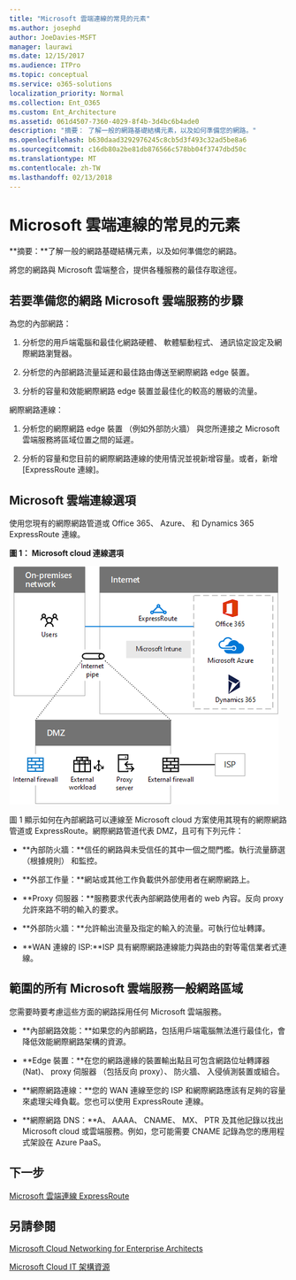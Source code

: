 ```yaml
---
title: "Microsoft 雲端連線的常見的元素"
ms.author: josephd
author: JoeDavies-MSFT
manager: laurawi
ms.date: 12/15/2017
ms.audience: ITPro
ms.topic: conceptual
ms.service: o365-solutions
localization_priority: Normal
ms.collection: Ent_O365
ms.custom: Ent_Architecture
ms.assetid: 061d4507-7360-4029-8f4b-3d4bc6b4ade0
description: "摘要： 了解一般的網路基礎結構元素，以及如何準備您的網路。"
ms.openlocfilehash: b630daad3292976245c8cb5d3f493c32ad5be8a6
ms.sourcegitcommit: c16db80a2be81db876566c578bb04f3747dbd50c
ms.translationtype: MT
ms.contentlocale: zh-TW
ms.lasthandoff: 02/13/2018
---
```

# <a name="common-elements-of-microsoft-cloud-connectivity"></a>Microsoft 雲端連線的常見的元素

 **摘要：**了解一般的網路基礎結構元素，以及如何準備您的網路。
  
將您的網路與 Microsoft 雲端整合，提供各種服務的最佳存取途徑。
  
## <a name="steps-to-prepare-your-network-for-microsoft-cloud-services"></a>若要準備您的網路 Microsoft 雲端服務的步驟
<a name="steps"> </a>

為您的內部網路：
  
1. 分析您的用戶端電腦和最佳化網路硬體、 軟體驅動程式、 通訊協定設定及網際網路瀏覽器。
    
2. 分析您的內部網路流量延遲和最佳路由傳送至網際網路 edge 裝置。
    
3. 分析的容量和效能網際網路 edge 裝置並最佳化的較高的層級的流量。
    
網際網路連線：
  
1. 分析您的網際網路 edge 裝置 （例如外部防火牆） 與您所連接之 Microsoft 雲端服務將區域位置之間的延遲。
    
2. 分析的容量和您目前的網際網路連線的使用情況並視新增容量。或者，新增 [ExpressRoute 連線]。
    
## <a name="microsoft-cloud-connectivity-options"></a>Microsoft 雲端連線選項
<a name="steps"> </a>

使用您現有的網際網路管道或 Office 365、 Azure、 和 Dynamics 365 ExpressRoute 連線。
  
**圖 1： Microsoft cloud 連線選項**

![圖 1：Microsoft Cloud 連線能力選項](images/Network_Poster/CommonElements.png)

  
圖 1 顯示如何在內部網路可以連線至 Microsoft cloud 方案使用其現有的網際網路管道或 ExpressRoute。網際網路管道代表 DMZ，且可有下列元件：
  
- **內部防火牆：**信任的網路與未受信任的其中一個之間門檻。執行流量篩選 （根據規則） 和監控。
    
- **外部工作量：**網站或其他工作負載供外部使用者在網際網路上。
    
- **Proxy 伺服器：**服務要求代表內部網路使用者的 web 內容。反向 proxy 允許來路不明的輸入的要求。
    
- **外部防火牆：**允許輸出流量及指定的輸入的流量。可執行位址轉譯。
    
- **WAN 連線的 ISP:**ISP 具有網際網路連線能力與路由的對等電信業者式連線。
    
## <a name="areas-of-networking-common-to-all-microsoft-cloud-services"></a>範圍的所有 Microsoft 雲端服務一般網路區域
<a name="steps"> </a>

您需要時要考慮這些方面的網路採用任何 Microsoft 雲端服務。
  
- **內部網路效能：**如果您的內部網路，包括用戶端電腦無法進行最佳化，會降低效能網際網路架構的資源。
    
- **Edge 裝置：**在您的網路邊緣的裝置輸出點且可包含網路位址轉譯器 (Nat)、 proxy 伺服器 （包括反向 proxy）、 防火牆、 入侵偵測裝置或組合。
    
- **網際網路連線：**您的 WAN 連線至您的 ISP 和網際網路應該有足夠的容量來處理尖峰負載。您也可以使用 ExpressRoute 連線。
    
- **網際網路 DNS：**A、 AAAA、 CNAME、 MX、 PTR 及其他記錄以找出 Microsoft cloud 或雲端服務。例如，您可能需要 CNAME 記錄為您的應用程式架設在 Azure PaaS。
    

## <a name="next-step"></a>下一步

[Microsoft 雲端連線 ExpressRoute](expressroute-for-microsoft-cloud-connectivity.md)

## <a name="see-also"></a>另請參閱

<a name="steps"> </a>

[Microsoft Cloud Networking for Enterprise Architects](microsoft-cloud-networking-for-enterprise-architects.md)
  
[Microsoft Cloud IT 架構資源](microsoft-cloud-it-architecture-resources.md)


